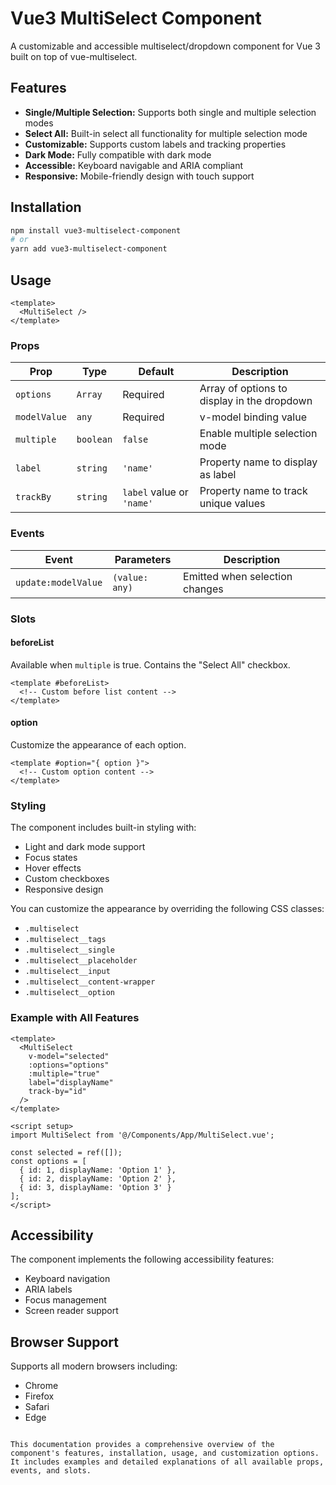 # Vue3 MultiSelect Component

A customizable and accessible multiselect/dropdown component for Vue 3 built on top of vue-multiselect.

## Features

- **Single/Multiple Selection:** Supports both single and multiple selection modes
- **Select All:** Built-in select all functionality for multiple selection mode
- **Customizable:** Supports custom labels and tracking properties
- **Dark Mode:** Fully compatible with dark mode
- **Accessible:** Keyboard navigable and ARIA compliant
- **Responsive:** Mobile-friendly design with touch support

## Installation

```bash
npm install vue3-multiselect-component
# or
yarn add vue3-multiselect-component
```

## Usage

```vue
<template>
  <MultiSelect />
</template>
```

### Props

| Prop | Type | Default | Description |
|------|------|---------|-------------|
| `options` | `Array` | Required | Array of options to display in the dropdown |
| `modelValue` | `any` | Required | v-model binding value |
| `multiple` | `boolean` | `false` | Enable multiple selection mode |
| `label` | `string` | `'name'` | Property name to display as label |
| `trackBy` | `string` | `label` value or `'name'` | Property name to track unique values |

### Events

| Event | Parameters | Description |
|-------|------------|-------------|
| `update:modelValue` | `(value: any)` | Emitted when selection changes |

### Slots

#### beforeList
Available when `multiple` is true. Contains the "Select All" checkbox.

```vue
<template #beforeList>
  <!-- Custom before list content -->
</template>
```

#### option
Customize the appearance of each option.

```vue
<template #option="{ option }">
  <!-- Custom option content -->
</template>
```

### Styling

The component includes built-in styling with:
- Light and dark mode support
- Focus states
- Hover effects
- Custom checkboxes
- Responsive design

You can customize the appearance by overriding the following CSS classes:
- `.multiselect`
- `.multiselect__tags`
- `.multiselect__single`
- `.multiselect__placeholder`
- `.multiselect__input`
- `.multiselect__content-wrapper`
- `.multiselect__option`

### Example with All Features

```vue
<template>
  <MultiSelect
    v-model="selected"
    :options="options"
    :multiple="true"
    label="displayName"
    track-by="id"
  />
</template>

<script setup>
import MultiSelect from '@/Components/App/MultiSelect.vue';

const selected = ref([]);
const options = [
  { id: 1, displayName: 'Option 1' },
  { id: 2, displayName: 'Option 2' },
  { id: 3, displayName: 'Option 3' }
];
</script>
```

## Accessibility

The component implements the following accessibility features:
- Keyboard navigation
- ARIA labels
- Focus management
- Screen reader support

## Browser Support

Supports all modern browsers including:
- Chrome
- Firefox
- Safari
- Edge
```

This documentation provides a comprehensive overview of the component's features, installation, usage, and customization options. It includes examples and detailed explanations of all available props, events, and slots.
